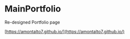 # MainPortfolio
Re-designed Portfolio page

[https://amontalto7.github.io/](https://amontalto7.github.io/)
